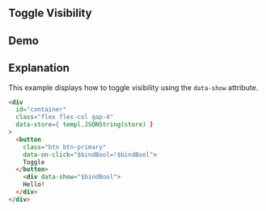 ## Toggle Visibility

## Demo

<div id="container" data-on-load="@get('/examples/toggle_visibility/data')"></div>

## Explanation

This example displays how to toggle visibility using the `data-show` attribute.

```html
<div
  id="container"
  class="flex flex-col gap-4"
  data-store={ templ.JSONString(store) }
>
  <button
    class="btn btn-primary"
    data-on-click="$bindBool=!$bindBool">
    Toggle
  </button>
    <div data-show="$bindBool">
    Hello!
  </div>
</div>
```
